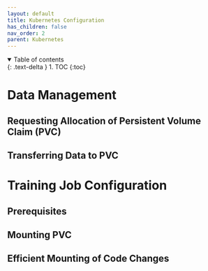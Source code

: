 ```yaml
---
layout: default
title: Kubernetes Configuration
has_children: false
nav_order: 2
parent: Kubernetes
---
```


<details open markdown="block">
  <summary>
    Table of contents
  </summary>
  {: .text-delta }
1. TOC
{:toc}
</details>

# Data Management

## Requesting Allocation of Persistent Volume Claim (PVC)

## Transferring Data to PVC

# Training Job Configuration

## Prerequisites

## Mounting PVC

## Efficient Mounting of Code Changes

